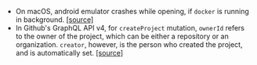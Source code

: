 - On macOS, android emulator crashes while opening, if `docker` is running in background. [[source]](https://stackoverflow.com/a/43022400)
- In Github's GraphQL API v4, for `createProject` mutation, `ownerId` refers to the owner of the project, which can be either a repository or an organization. `creator`, however, is the person who created the project, and is automatically set. [[source]](https://platform.github.community/t/createproject-mutation-not-working/1010/3?u=appucrossroads)
